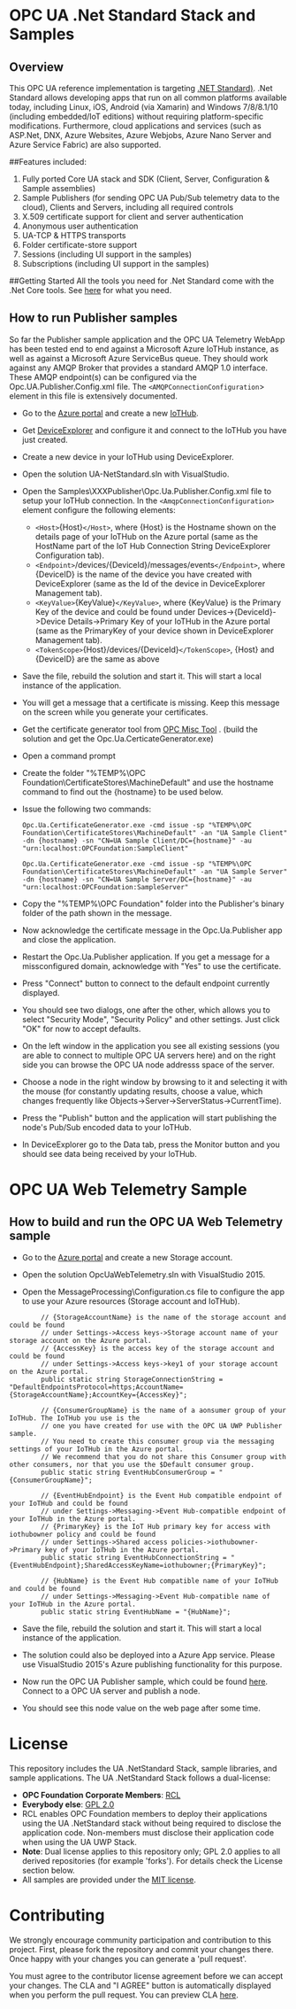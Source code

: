 # OPC UA .Net Standard Stack and Samples

## Overview
This OPC UA reference implementation is targeting [.NET Standard)](https://docs.microsoft.com/en-us/dotnet/articles/standard/library). .Net Standard allows developing apps that run on all common platforms available today, including Linux, iOS, Android (via Xamarin) and Windows 7/8/8.1/10 (including embedded/IoT editions) without requiring platform-specific modifications. Furthermore, cloud applications and services (such as ASP.Net, DNX, Azure Websites, Azure Webjobs, Azure Nano Server and Azure Service Fabric) are also supported.

##Features included:
1. Fully ported Core UA stack and SDK (Client, Server, Configuration & Sample assemblies)
2. Sample Publishers (for sending OPC UA Pub/Sub telemetry data to the cloud), Clients and Servers, including all required controls
3. X.509 certificate support for client and server authentication
4. Anonymous user authentication
5. UA-TCP & HTTPS transports
6. Folder certificate-store support
7. Sessions (including UI support in the samples)
8. Subscriptions (including UI support in the samples)

##Getting Started
All the tools you need for .Net Standard come with the .Net Core tools. See [here](https://docs.microsoft.com/en-us/dotnet/articles/core/getting-started) for what you need.

## How to run Publisher samples
So far the Publisher sample application and the OPC UA Telemetry WebApp has been tested end to end against a Microsoft Azure IoTHub instance, as well as against a Microsoft Azure ServiceBus queue.
They should work against any AMQP Broker that provides a standard AMQP 1.0 interface. These AMQP endpoint(s) can be configured via the Opc.UA.Publisher.Config.xml file. The `<AMQPConnectionConfiguration`> element in this file is extensively documented.

* Go to the [Azure portal](https://portal.azure.com/) and create a new [IoTHub](https://azure.microsoft.com/en-us/documentation/articles/iot-hub-csharp-csharp-getstarted/).

* Get [DeviceExplorer](https://github.com/Azure/azure-iot-sdks/blob/master/tools/DeviceExplorer/doc/how_to_use_device_explorer.md) and configure it and connect to the IoTHub you have just created.

* Create a new device in your IoTHub using DeviceExplorer.
 
* Open the solution UA-NetStandard.sln with VisualStudio.

* Open the Samples\XXXPublisher\Opc.Ua.Publisher.Config.xml file to setup your IoTHub connection. In the `<AmqpConnectionConfiguration>` element configure the following elements:
   * `<Host>`{Host}`</Host>`, where {Host} is the Hostname shown on the details page of your IoTHub on the Azure portal (same as the HostName part of the IoT Hub Connection String DeviceExplorer Configuration tab).
   * `<Endpoint>`/devices/{DeviceId}/messages/events`</Endpoint>`, where {DeviceID} is the name of the device you have created with DeviceExplorer (same as the Id of the device in DeviceExplorer Management tab).
   * `<KeyValue>`{KeyValue}`</KeyValue>`, where {KeyValue} is the Primary Key of the device and could be found under Devices->{DeviceId}->Device Details->Primary Key of your IoTHub in the Azure portal (same as the PrimaryKey of your device shown in DeviceExplorer Management tab).
   * `<TokenScope>`{Host}/devices/{DeviceId}`</TokenScope>`, {Host} and {DeviceID} are the same as above

* Save the file, rebuild the solution and start it. This will start a local instance of the application.	

* You will get a message that a certificate is missing. Keep this message on the screen while you generate your certificates.

* Get the certificate generator tool from [OPC Misc Tool](https://github.com/OPCFoundation/Misc-Tools.git) . (build the solution and get the Opc.Ua.CerticateGenerator.exe)
    
* Open a command prompt

* Create the folder "%TEMP%\OPC Foundation\CertificateStores\MachineDefault" and use the hostname command to find out the {hostname} to be used below.

* Issue the following two commands:
   ```
   Opc.Ua.CertificateGenerator.exe -cmd issue -sp "%TEMP%\OPC Foundation\CertificateStores\MachineDefault" -an "UA Sample Client" -dn {hostname} -sn "CN=UA Sample Client/DC={hostname}" -au "urn:localhost:OPCFoundation:SampleClient"

   Opc.Ua.CertificateGenerator.exe -cmd issue -sp "%TEMP%\OPC Foundation\CertificateStores\MachineDefault" -an "UA Sample Server" -dn {hostname} -sn "CN=UA Sample Server/DC={hostname}" -au "urn:localhost:OPCFoundation:SampleServer"
   ```
* Copy the "%TEMP%\OPC Foundation" folder into the Publisher's binary folder of the path shown in the message.

* Now acknowledge the certificate message in the Opc.Ua.Publisher app and close the application. 

* Restart the Opc.Ua.Publisher application. If you get a message for a missconfigured domain, acknowledge with "Yes" to use the certificate.
        
* Press "Connect" button to connect to the default endpoint currently displayed. 

* You should see two dialogs, one after the other, which allows you to select "Security Mode", "Security Policy" and other settings. Just click "OK" for now to accept defaults.

* On the left window in the application you see all existing sessions (you are able to connect to multiple OPC UA servers here) and on the right side you can browse the OPC UA node addresss space of the server.

* Choose a node in the right window by browsing to it and selecting it with the mouse (for constantly updating results, choose a value, which changes frequently like Objects->Server->ServerStatus->CurrentTime).
         
* Press the "Publish" button and the application will start publishing the node's Pub/Sub encoded data to your IoTHub.

* In DeviceExplorer go to the Data tab, press the Monitor button and you should see data being received by your IoTHub.



# OPC UA Web Telemetry Sample

## How to build and run the OPC UA Web Telemetry sample

* Go to the [Azure portal](https://portal.azure.com/) and create a new Storage account.

* Open the solution OpcUaWebTelemetry.sln with VisualStudio 2015.

* Open the MessageProcessing\Configuration.cs file to configure the app to use your Azure resources (Storage account and IoTHub).
```
        // {StorageAccountName} is the name of the storage account and could be found 
        // under Settings->Access keys->Storage account name of your storage account on the Azure portal.
        // {AccessKey} is the access key of the storage account and could be found 
        // under Settings->Access keys->key1 of your storage account on the Azure portal.
        public static string StorageConnectionString = "DefaultEndpointsProtocol=https;AccountName={StorageAccountName};AccountKey={AccessKey}";

        // {ConsumerGroupName} is the name of a aonsumer group of your IoTHub. The IoTHub you use is the
        // one you have created for use with the OPC UA UWP Publisher sample.
        // You need to create this consumer group via the messaging settings of your IoTHub in the Azure portal. 
        // We recommend that you do not share this Consumer group with other consumers, nor that you use the $Default consumer group. 
        public static string EventHubConsumerGroup = "{ConsumerGroupName}";

        // {EventHubEndpoint} is the Event Hub compatible endpoint of your IoTHub and could be found 
        // under Settings->Messaging->Event Hub-compatible endpoint of your IoTHub in the Azure portal.
        // {PrimaryKey} is the IoT Hub primary key for access with iothubowner policy and could be found
        // under Settings->Shared access policies->iothubowner->Primary key of your IoTHub in the Azure portal.  
        public static string EventHubConnectionString = "{EventHubEndpoint};SharedAccessKeyName=iothubowner;{PrimaryKey}";

        // {HubName} is the Event Hub compatible name of your IoTHub and could be found 
        // under Settings->Messaging->Event Hub-compatible name of your IoTHub in the Azure portal.
        public static string EventHubName = "{HubName}";
```
* Save the file, rebuild the solution and start it. This will start a local instance of the application.

* The solution could also be deployed into a Azure App service. Please use VisualStudio 2015's Azure publishing functionality for this purpose.

* Now run the OPC UA Publisher sample, which could be found [here](https://github.com/OPCFoundation/UA-.UWP-Universal-Windows-Platform.git). Connect to a OPC UA server and publish a node.

* You should see this node value on the web page after some time.


# License

This repository includes the UA .NetStandard Stack, sample libraries, and sample applications. The UA .NetStandard Stack follows a dual-license:

 * **OPC Foundation Corporate Members**: [RCL](https://opcfoundation.org/license/rcl.html)
 * **Everybody else**: [GPL 2.0](https://opcfoundation.org/license/gpl.html)
 * RCL enables OPC Foundation members to deploy their applications using the UA .NetStandard stack without being required to disclose the application code. Non-members must disclose their application code when using the UA UWP Stack.
 * **Note**: Dual license applies to this repository only; GPL 2.0 applies to all derived repositories (for example 'forks'). For details check the License section below.
 * All samples are provided under the [MIT license](https://opcfoundation.org/license/mit.html).

# Contributing
We strongly encourage community participation and contribution to this project. First, please fork the repository and commit your changes there. Once happy with your changes you can generate a 'pull request'.

You must agree to the contributor license agreement before we can accept your changes. The CLA and "I AGREE" button is automatically displayed when you perform the pull request. You can preview CLA [here](https://opcfoundation.org/license/cla/ContributorLicenseAgreementv1.0.pdf).
